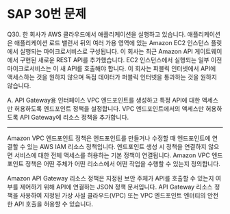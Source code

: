 # SAP 30번 문제

Q30. 한 회사가 AWS 클라우드에서 애플리케이션을 실행하고 있습니다. 애플리케이션은 애플리케이션 로드 밸런서 뒤의 여러 가용 영역에 있는 Amazon EC2 인스턴스 플릿에서 실행되는 마이크로서비스로 구성됩니다. 이 회사는 최근 Amazon API 게이트웨이에서 구현된 새로운 REST API를 추가했습니다. EC2 인스턴스에서 실행되는 일부 이전 마이크로서비스는 이 새 API를 호출해야 합니다. 이 회사는 퍼블릭 인터넷에서 API에 액세스하는 것을 원하지 않으며 독점 데이터가 퍼블릭 인터넷을 통과하는 것을 원하지 않습니다.

A. API Gateway용 인터페이스 VPC 엔드포인트를 생성하고 특정 API에 대한 액세스만 허용하도록 엔드포인트 정책을 설정합니다. VPC 엔드포인트에서의 액세스만 허용하도록 API Gateway에 리소스 정책을 추가합니다.

---

Amazon VPC 엔드포인트 정책은 엔드포인트를 만들거나 수정할 때 엔드포인트에 연결할 수 있는 AWS IAM 리소스 정책입니다. 엔드포인트 생성 시 정책을 연결하지 않으면 서비스에 대한 전체 액세스를 허용하는 기본 정책이 연결됩니다. Amazon VPC 엔드포인트 정책은 어떤 주체가 어떤 리소스에서 어떤 작업을 수행할 수 있는지 정의합니다.

Amazon API Gateway 리소스 정책은 지정된 보안 주체가 API를 호출할 수 있는지 여부를 제어하기 위해 API에 연결하는 JSON 정책 문서입니다. API Gateway 리소스 정책을 사용하여 지정된 가상 사설 클라우드(VPC) 또는 VPC 엔드포인트 엔터티의 안전한 API 호출을 허용할 수 있습니다.
